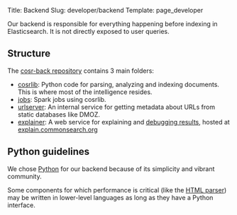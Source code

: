 Title: Backend
Slug: developer/backend
Template: page_developer

Our backend is responsible for everything happening before indexing in Elasticsearch. It is not directly exposed to user queries.

## Structure

The [cosr-back repository](https://github.com/commonsearch/cosr-back) contains 3 main folders:

 - [cosrlib](https://github.com/commonsearch/cosr-back/tree/master/cosrlib): Python code for parsing, analyzing and indexing documents. This is where most of the intelligence resides.
 - [jobs](https://github.com/commonsearch/cosr-back/tree/master/jobs/spark): Spark jobs using cosrlib.
 - [urlserver](https://github.com/commonsearch/cosr-back/tree/master/urlserver): An internal service for getting metadata about URLs from static databases like DMOZ.
 - [explainer](https://github.com/commonsearch/cosr-back/tree/master/explainer): A web service for explaining and [debugging results](/developer/result-quality), hosted at [explain.commonsearch.org](https://explain.commonsearch.org/)

## Python guidelines

We chose [Python](https://python.org) for our backend because of its simplicity and vibrant community.

Some components for which performance is critical (like the [HTML parser](https://github.com/commonsearch/gumbocy)) may be written in lower-level languages as long as they have a Python interface.